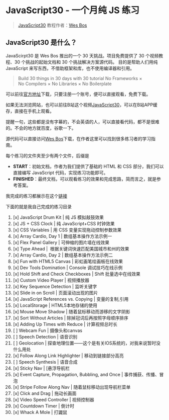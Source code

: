 # JavaScript30 - 一个月纯 JS 练习

> [JavaScript30](https://javascript30.com) 教程作者：[Wes Bos](https://github.com/wesbos)    

## JavaScript30 是什么？

JavaScirpt30 是 Wes Bos 推出的一个 30 天挑战。项目免费提供了 30 个视频教程、30 个挑战的起始文档和 30 个挑战解决方案源代码。
目的是帮助人们用纯 JavaScript 来写东西，不借助框架和库，也不使用编译器和引用。

> Build 30 things in 30 days with 30  tutorial
> No Frameworks × No Compilers × No Libraries × No Boilerplate

可以前往[官方地址](https://javascript30.com)下载，只要注册一个账号，便可以直接观看，免费下载。

如果无法浏览网站，也可以前往B站这个视频[JavaScript30](http://www.bilibili.com/video/av8481988/)，可以在B站APP缓存，直接在手机上观看。

提醒一句，这些都是没有字幕的，不会英语的人，可以直接看代码，都不是很难的。不会的地方就百度，谷歌一下。


源代码可以直接访问[Wes Bos](https://github.com/wesbos/JavaScript30)下载，在作者这里可以找到很多练习者的学习指南。

每个练习的文件夹至少有两个文件，后缀是

- **START**：初始文档，作者为我们提供了基础的 HTML 和 CSS 部分，我们可以直接编写 JavaScript 代码，实现练习功能即可。
- **FINISHED**：最终文档，可以观看练习的效果和完成思路，简而言之，就是参考答案。

我完成的练习都展示在这个[链接](https://artila.github.io/JavaScript30)

下面的就是我自己完成的练习目录

1. [x] JavaScript Drum Kit |  纯 JS 模拟敲鼓效果
2. [x] JS + CSS Clock |  纯 JavaScript+CSS 时钟效果
3. [x] CSS Variables |  用 CSS 变量实现拖动控制参数效果
4. [x] Array Cardio, Day 1 | 数组基本操作方法示例一
5. [x] Flex Panel Gallery | 可伸缩的图片墙在线效果
6. [x] Type Ahead |  根据关键词快速匹配美国城市和州的效果
7. [x] Array Cardio, Day 2 | 数组基本操作方法示例二
8. [x] Fun with HTML5 Canvas | 彩虹画笔绘画板在线效果 
9. [x] Dev Tools Domination | Console 调试技巧在线示例
10. [x] Hold Shift and Check Checkboxes | Shift 批量选中在线效果
11. [x] Custom Video Player | 视频播放器
12. [x] Key Sequence Detection | 监听关键字
13. [x] Slide in on Scroll | 页面滚动出现的图片
14. [x] JavaScript References vs. Copying | 变量的复制,引用
15. [x] LocalStorage | HTML5本地存储的使用
16. [x] Mouse Move Shadow | 随着鼠标移动而游移的文字阴影
17. [x] Sort Without Articles | 除掉冠词后再按照字母顺序排序
18. [x] Adding Up Times with Reduce | 计算视频总时长
19. [ ] Webcam Fun | 摄像头和canvas
20. [ ] Speech Detection | 语音识别
21. [ ] Geolocation | 探查地理位置——这个是有关IOS系统的，对我来说暂时没什么用处
22. [x] Follow Along Link Highlighter | 移动到链接部分高亮
23. [ ] Speech Synthesis | 语音合成
24. [x] Sticky Nav | [悬浮导航栏
25. [x] Event Capture, Propagation, Bubbling, and Once | 事件捕获、传播、冒泡
26. [x] Stripe Follow Along Nav | 随着鼠标移动出现导航栏菜单
27. [x] Click and Drag | 拖动长画面
28. [x] Video Speed Controller | 视频控制器
29. [x] Countdown Timer | 倒计时
30. [x] Whack A Mole | 打鼹鼠
